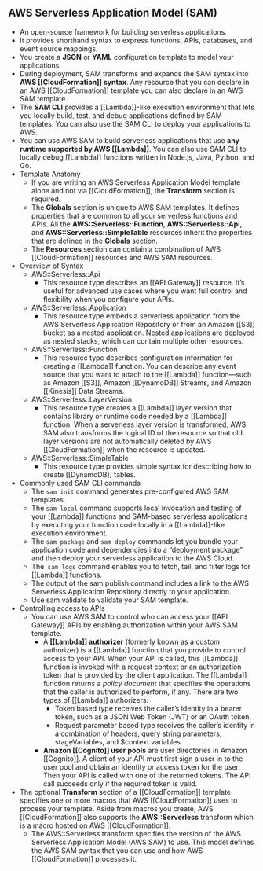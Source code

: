 ## AWS Serverless Application Model (SAM)

- An open-source framework for building serverless applications.
- It provides shorthand syntax to express functions, APIs, databases, and event source mappings. 
- You create a **JSON** or **YAML** configuration template to model your applications. 
- During deployment, SAM transforms and expands the SAM syntax into **AWS [[CloudFormation]] syntax**. Any resource that you can declare in an AWS [[CloudFormation]] template you can also declare in an AWS SAM template.
- The **SAM CLI** provides a [[Lambda]]-like execution environment that lets you locally build, test, and debug applications defined by SAM templates. You can also use the SAM CLI to deploy your applications to AWS.
- You can use AWS SAM to build serverless applications that use **any runtime supported by AWS [[Lambda]]**. You can also use SAM CLI to locally debug [[Lambda]] functions written in Node.js, Java, Python, and Go.
- Template Anatomy
    - If you are writing an AWS Serverless Application Model template alone and not via [[CloudFormation]], the **Transform** section is required.
    - The **Globals** section is unique to AWS SAM templates. It defines properties that are common to all your serverless functions and APIs. All the **AWS::Serverless::Function**, **AWS::Serverless::Api**, and **AWS::Serverless::SimpleTable** resources inherit the properties that are defined in the **Globals** section.
    - The **Resources** section can contain a combination of AWS [[CloudFormation]] resources and AWS SAM resources.
- Overview of Syntax
    - AWS::Serverless::Api
        - This resource type describes an [[API Gateway]] resource. It’s useful for advanced use cases where you want full control and flexibility when you configure your APIs.
    - AWS::Serverless::Application
        - This resource type embeds a serverless application from the AWS Serverless Application Repository or from an Amazon [[S3]] bucket as a nested application. Nested applications are deployed as nested stacks, which can contain multiple other resources.
    - AWS::Serverless::Function
        - This resource type describes configuration information for creating a [[Lambda]] function. You can describe any event source that you want to attach to the [[Lambda]] function—such as Amazon [[S3]], Amazon [[DynamoDB]] Streams, and Amazon [[Kinesis]] Data Streams.
    - AWS::Serverless::LayerVersion
        - This resource type creates a [[Lambda]] layer version that contains library or runtime code needed by a [[Lambda]] function. When a serverless layer version is transformed, AWS SAM also transforms the logical ID of the resource so that old layer versions are not automatically deleted by AWS [[CloudFormation]] when the resource is updated.
    - AWS::Serverless::SimpleTable
        - This resource type provides simple syntax for describing how to create [[DynamoDB]] tables.
- Commonly used SAM CLI commands
    - The `sam init` command generates pre-configured AWS SAM templates.
    - The `sam local` command supports local invocation and testing of your [[Lambda]] functions and SAM-based serverless applications by executing your function code locally in a [[Lambda]]-like execution environment.
    - The `sam package` and `sam deploy` commands let you bundle your application code and dependencies into a “deployment package” and then deploy your serverless application to the AWS Cloud.
    - The` sam logs` command enables you to fetch, tail, and filter logs for [[Lambda]] functions. 
    - The output of the sam publish command includes a link to the AWS Serverless Application Repository directly to your application.
    - Use sam validate to validate your SAM template.
- Controlling access to APIs
    - You can use AWS SAM to control who can access your [[API Gateway]] APIs by enabling authorization within your AWS SAM template.
        - A **[[Lambda]] authorizer** (formerly known as a custom authorizer) is a [[Lambda]] function that you provide to control access to your API. When your API is called, this [[Lambda]] function is invoked with a request context or an authorization token that is provided by the client application. The [[Lambda]] function returns a _policy document_ that specifies the operations that the caller is authorized to perform, if any. There are two types of [[Lambda]] authorizers:
            - Token based type receives the caller’s identity in a bearer token, such as a JSON Web Token (JWT) or an OAuth token.
            - Request parameter based type receives the caller’s identity in a combination of headers, query string parameters, stageVariables, and $context variables.
        - **Amazon [[Cognito]] user pools** are user directories in Amazon [[Cognito]]. A client of your API must first sign a user in to the user pool and obtain an identity or access token for the user. Then your API is called with one of the returned tokens. The API call succeeds only if the required token is valid.
- The optional **Transform** section of a [[CloudFormation]] template specifies one or more macros that AWS [[CloudFormation]] uses to process your template. Aside from macros you create, AWS [[CloudFormation]] also supports the **AWS::Serverless** transform which is a macro hosted on AWS [[CloudFormation]].
    - The AWS::Serverless transform specifies the version of the AWS Serverless Application Model (AWS SAM) to use. This model defines the AWS SAM syntax that you can use and how AWS [[CloudFormation]] processes it.